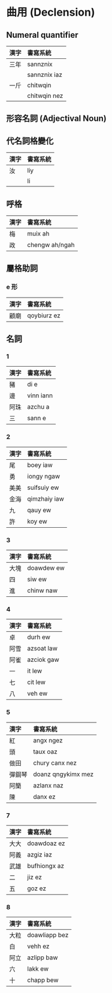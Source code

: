 # 曲用 (Declension)

## Numeral quantifier

| 漢字 | 書寫系統 |
| :--- | :--- |
| 三年 | sannznix |
|| sannznix iaz |
| 一斤 | chitwqin |
|| chitwqin nez |

## 形容名詞 (Adjectival Noun)

## 代名詞格變化

| 漢字 | 書寫系統 |
| :--- | :--- |
| 汝 | liy |
|| li |

## 呼格

| 漢字 | 書寫系統 |
| :--- | :--- |
| 梅 | muix ah |
| 政 | chengw ah/ngah |

## 屬格助詞

### e 形

| 漢字 | 書寫系統 |
| :--- | :--- |
| 顧廟 | qoybiurz ez |

## 名詞

### 1

| 漢字 | 書寫系統 |
| :--- | :--- |
| 豬 | di e |
| 邊 | vinn iann |
| 阿珠 | azchu a |
| 三 | sann e |

### 2

| 漢字 | 書寫系統 |
| :--- | :--- |
| 尾 | boey iaw |
| 勇 | iongy ngaw |
| 美美 | suifsuiy ew |
| 金海 | qimzhaiy iaw |
| 九 | qauy ew |
| 許 | koy ew |

### 3

| 漢字 | 書寫系統 |
| :--- | :--- |
| 大塊 | doawdew ew |
| 四 | siw ew |
| 進 | chinw naw |

### 4

| 漢字 | 書寫系統 |
| :--- | :--- |
| 卓 | durh ew |
| 阿雪 | azsoat law |
| 阿雀 | azciok gaw |
| 一 | it lew |
| 七 | cit lew |
| 八 | veh ew |

### 5

| 漢字 | 書寫系統 |
| :--- | :--- |
| 紅 | angx ngez |
| 頭 | taux oaz |
| 做田 | chury canx nez |
| 彈鋼琴 | doanz qngykimx mez |
| 阿籣 | azlanx naz |
| 陳 | danx ez |

### 7

| 漢字 | 書寫系統 |
| :--- | :--- |
| 大大 | doawdoaz ez |
| 阿義 | azgiz iaz |
| 武雄 | bufhiongx az |
| 二 | jiz ez |
| 五 | goz ez |

### 8

| 漢字 | 書寫系統 |
| :--- | :--- |
| 大粒 | doawliapp bez |
| 白 | vehh ez |
| 阿立 | azlipp baw |
| 六 | lakk ew |
| 十 | chapp bew |
